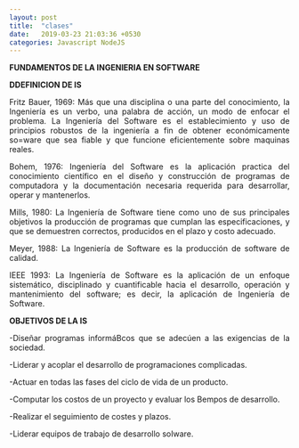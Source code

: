 ```yaml
---
layout: post
title:  "clases"
date:   2019-03-23 21:03:36 +0530
categories: Javascript NodeJS
---
```

**FUNDAMENTOS DE LA INGENIERIA EN SOFTWARE**

**DDEFINICION DE IS**


<P ALIGN="justify"> Fritz Bauer, 1969: Más que una disciplina o una parte del conocimiento, 
la Ingeniería es un verbo, una palabra de acción, un modo de enfocar el problema.
La Ingeniería del Software es el establecimiento y uso de principios robustos de 
la ingeniería a fin de obtener económicamente so=ware que sea fiable y que 
funcione eficientemente sobre maquinas reales.
<P ALIGN="justify">
Bohem, 1976: Ingeniería del Software es la aplicación practica del 
conocimiento científico en el diseño y construcción de programas de computadora y 
la documentación necesaria requerida para desarrollar, operar y mantenerlos.
<P ALIGN="justify">
Mills, 1980: La Ingeniería de Software tiene como uno de sus principales objetivos 
la producción de programas que cumplan las especificaciones, y que se demuestren 
correctos, producidos en el plazo y costo adecuado.
<P ALIGN="justify">
Meyer, 1988: La Ingeniería de Software es la producción de software de calidad.
<P ALIGN="justify">
IEEE 1993: La Ingeniería de Software es la aplicación de un enfoque sistemático, disciplinado y cuantificable hacia el desarrollo, operación y mantenimiento del software; es decir, la aplicación de Ingeniería de Software.

**OBJETIVOS DE LA IS**
<P ALIGN="justify">
-Diseñar programas informáBcos que se adecúen a las exigencias de la sociedad.

-Liderar y acoplar el desarrollo de programaciones complicadas.

-Actuar en todas las fases del ciclo de vida de un producto.

-Computar los costos de un proyecto y evaluar los Bempos de desarrollo.

-Realizar el seguimiento de costes y plazos.

-Liderar equipos de trabajo de desarrollo soIware.


[jekyll-docs]: https://jekyllrb.com/docs/home
[jekyll-gh]:   https://github.com/jekyll/jekyll
[jekyll-talk]: https://talk.jekyllrb.com/

